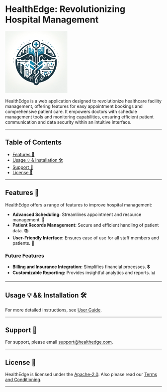 # HealthEdge: Revolutionizing Hospital Management

<img src="https://github.com/superalex-dev/HealthEdge/blob/master/HealthEdgeFrontend/healthedgefrontend/src/assets/healthedgelogo.png" alt="HealthEdge Logo" width="200"/>

HealthEdge is a web application designed to revolutionize healthcare facility management, offering features for easy appointment bookings and comprehensive patient care. It empowers doctors with schedule management tools and monitoring capabilities, ensuring efficient patient communication and data security within an intuitive interface. 

---

## Table of Contents

- [Features 🌟](#features-)
- [Usage 💡 & Installation 🛠️](#usage--installation-)
- [Support 🤝](#support-)
- [License 📄](#license-)

---

## Features 🌟

HealthEdge offers a range of features to improve hospital management:

- **Advanced Scheduling:** Streamlines appointment and resource management. 📅
- **Patient Records Management:** Secure and efficient handling of patient data. 📚
- **User-Friendly Interface:** Ensures ease of use for all staff members and patients. 👥

### Future Features

- **Billing and Insurance Integration:** Simplifies financial processes. 💲
- **Customizable Reporting:** Provides insightful analytics and reports. 📊

---

## Usage 💡 && Installation 🛠️
For more detailed instructions, see [User Guide](https://github.com/superalex-dev/HealthEdge/blob/master/%D0%94%D0%BE%D0%BA%D1%83%D0%BC%D0%B5%D0%BD%D1%82%D0%B0%D1%86%D0%B8%D1%8F/%D0%94%D0%BE%D0%BF%D1%8A%D0%BB%D0%BD%D0%B8%D1%82%D0%B5%D0%BB%D0%BD%D0%B8%20%D0%B8%D0%BD%D1%81%D1%82%D1%80%D1%83%D0%BA%D1%86%D0%B8%D0%B8%20%D0%B7%D0%B0%20%D0%BF%D1%80%D0%B0%D0%B2%D0%B8%D0%BB%D0%BD%D0%B0%D1%82%D0%B0%20%D0%B5%D0%BA%D1%81%D0%BF%D0%BB%D0%BE%D0%B0%D1%82%D0%B0%D1%86%D0%B8%D1%8F%20%D0%BD%D0%B0%20HealthEdge.docx).

---

## Support 🤝
For support, please email [support@healthedge.com](mailto:support@healthedge.com).

---

## License 📄
HealthEdge is licensed under the [Apache-2.0](LICENSE).
Also please read our [Terms and Conditioning](https://docs.google.com/document/d/1FrodI2JhR99iOWQzPlniHNKRHVYD20zALzqaopPsxxk/edit?usp=sharing).

---
